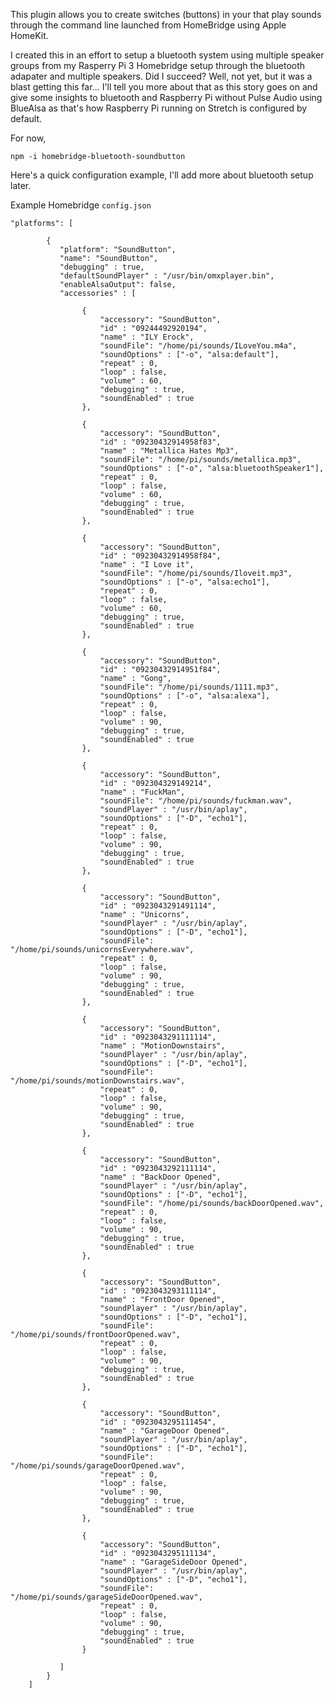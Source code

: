 This plugin allows you to create switches (buttons) in your that play sounds through the command line launched from HomeBridge using Apple HomeKit.

I created this in an effort to setup a bluetooth system using multiple speaker groups from my Rasperry Pi 3 Homebridge setup through the bluetooth adapater and multiple speakers. Did I succeed? Well, not yet, but it was a blast getting this far... I'll tell you more about that as this story goes on and give some insights to bluetooth and Raspberry Pi without Pulse Audio using BlueAlsa as that's how Raspberry Pi running on Stretch is configured by default.

For now,

`npm -i homebridge-bluetooth-soundbutton`

Here's a quick configuration example, I'll add more about bluetooth setup later.

Example Homebridge `config.json`

	"platforms": [

            {
               "platform": "SoundButton",
               "name": "SoundButton",
               "debugging" : true,
               "defaultSoundPlayer" : "/usr/bin/omxplayer.bin",
               "enableAlsaOutput": false,
               "accessories" : [

                    {
                        "accessory": "SoundButton",
                        "id" : "09244492920194",
                        "name" : "ILY Erock",
                        "soundFile": "/home/pi/sounds/ILoveYou.m4a",
                        "soundOptions" : ["-o", "alsa:default"],
                        "repeat" : 0,
                        "loop" : false,
                        "volume" : 60,
                        "debugging" : true,
                        "soundEnabled" : true
                    },

                    {
                        "accessory": "SoundButton",
                        "id" : "09230432914958f83",
                        "name" : "Metallica Hates Mp3",
                        "soundFile": "/home/pi/sounds/metallica.mp3",
                        "soundOptions" : ["-o", "alsa:bluetoothSpeaker1"],
                        "repeat" : 0,
                        "loop" : false,
                        "volume" : 60,
                        "debugging" : true,
                        "soundEnabled" : true
                    },

                    {
                        "accessory": "SoundButton",
                        "id" : "09230432914958f84",
                        "name" : "I Love it",
                        "soundFile": "/home/pi/sounds/Iloveit.mp3",
                        "soundOptions" : ["-o", "alsa:echo1"],
                        "repeat" : 0,
                        "loop" : false,
                        "volume" : 60,
                        "debugging" : true,
                        "soundEnabled" : true
                    },

                    {
                        "accessory": "SoundButton",
                        "id" : "09230432914951f84",
                        "name" : "Gong",
                        "soundFile": "/home/pi/sounds/1111.mp3",
                        "soundOptions" : ["-o", "alsa:alexa"],
                        "repeat" : 0,
                        "loop" : false,
                        "volume" : 90,
                        "debugging" : true,
                        "soundEnabled" : true
                    },

                    {
                        "accessory": "SoundButton",
                        "id" : "092304329149214",
                        "name" : "FuckMan",
                        "soundFile": "/home/pi/sounds/fuckman.wav",
                        "soundPlayer" : "/usr/bin/aplay",
                        "soundOptions" : ["-D", "echo1"],
                        "repeat" : 0,
                        "loop" : false,
                        "volume" : 90,
                        "debugging" : true,
                        "soundEnabled" : true
                    },

                    {
                        "accessory": "SoundButton",
                        "id" : "0923043291491114",
                        "name" : "Unicorns",
                        "soundPlayer" : "/usr/bin/aplay",
                        "soundOptions" : ["-D", "echo1"],
                        "soundFile": "/home/pi/sounds/unicornsEverywhere.wav",
                        "repeat" : 0,
                        "loop" : false,
                        "volume" : 90,
                        "debugging" : true,
                        "soundEnabled" : true
                    },

                    {
                        "accessory": "SoundButton",
                        "id" : "0923043291111114",
                        "name" : "MotionDownstairs",
                        "soundPlayer" : "/usr/bin/aplay",
                        "soundOptions" : ["-D", "echo1"],
                        "soundFile": "/home/pi/sounds/motionDownstairs.wav",
                        "repeat" : 0,
                        "loop" : false,
                        "volume" : 90,
                        "debugging" : true,
                        "soundEnabled" : true
                    },

                    {
                        "accessory": "SoundButton",
                        "id" : "0923043292111114",
                        "name" : "BackDoor Opened",
                        "soundPlayer" : "/usr/bin/aplay",
                        "soundOptions" : ["-D", "echo1"],
                        "soundFile": "/home/pi/sounds/backDoorOpened.wav",
                        "repeat" : 0,
                        "loop" : false,
                        "volume" : 90,
                        "debugging" : true,
                        "soundEnabled" : true
                    },

                    {
                        "accessory": "SoundButton",
                        "id" : "0923043293111114",
                        "name" : "FrontDoor Opened",
                        "soundPlayer" : "/usr/bin/aplay",
                        "soundOptions" : ["-D", "echo1"],
                        "soundFile": "/home/pi/sounds/frontDoorOpened.wav",
                        "repeat" : 0,
                        "loop" : false,
                        "volume" : 90,
                        "debugging" : true,
                        "soundEnabled" : true
                    },

                    {
                        "accessory": "SoundButton",
                        "id" : "0923043295111454",
                        "name" : "GarageDoor Opened",
                        "soundPlayer" : "/usr/bin/aplay",
                        "soundOptions" : ["-D", "echo1"],
                        "soundFile": "/home/pi/sounds/garageDoorOpened.wav",
                        "repeat" : 0,
                        "loop" : false,
                        "volume" : 90,
                        "debugging" : true,
                        "soundEnabled" : true
                    },

                    {
                        "accessory": "SoundButton",
                        "id" : "0923043295111134",
                        "name" : "GarageSideDoor Opened",
                        "soundPlayer" : "/usr/bin/aplay",
                        "soundOptions" : ["-D", "echo1"],
                        "soundFile": "/home/pi/sounds/garageSideDoorOpened.wav",
                        "repeat" : 0,
                        "loop" : false,
                        "volume" : 90,
                        "debugging" : true,
                        "soundEnabled" : true
                    }

               ]
            }
        ]
